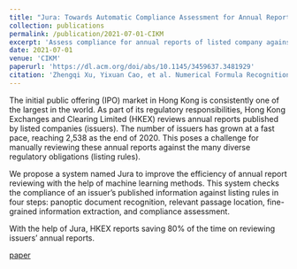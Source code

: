 ```yaml
---
title: "Jura: Towards Automatic Compliance Assessment for Annual Reports of Listed Companies"
collection: publications
permalink: /publication/2021-07-01-CIKM
excerpt: 'Assess compliance for annual reports of listed company against hundreds of listing rules'
date: 2021-07-01
venue: 'CIKM'
paperurl: 'https://dl.acm.org/doi/abs/10.1145/3459637.3481929'
citation: 'Zhengqi Xu, Yixuan Cao, et al. Numerical Formula Recognition from Tables. In CIKM, 2021.'
---
```

The initial public offering (IPO) market in Hong Kong is consistently one of the largest in the world. As part of its regulatory responsibilities, Hong Kong Exchanges and Clearing Limited (HKEX) reviews annual reports published by listed companies (issuers). The number of issuers has grown at a fast pace, reaching 2,538 as the end of 2020.  This poses a challenge for manually reviewing these annual reports against the many diverse regulatory obligations (listing rules).

We propose a system named Jura to improve the efficiency of annual report reviewing with the help of machine learning methods. This system checks the compliance of an issuer’s published information against listing rules in four steps: panoptic document recognition, relevant passage location, fine-grained information extraction, and compliance assessment.

With the help of Jura, HKEX reports saving 80% of the time on reviewing issuers’ annual reports.

[paper](https://dl.acm.org/doi/abs/10.1145/3459637.3481929)